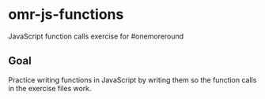 # omr-js-functions

JavaScript function calls exercise for #onemoreround

## Goal

Practice writing functions in JavaScript by writing them so the function calls in the exercise files work.
